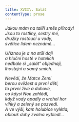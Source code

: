 ```yaml
---
title: XVII\. Salát
contentType: prose
---
```


<section>

_Jakou mám na talíři směs přírody!  
Jsou to rostliny, sestry mé,  
družky rostoucí u vody,  
světice lidem neznámé…_

</section>

<section>

_Uříznou je a na stůl dají  
a hluční hosté v hotelích  
nedbale si „salát“ objednají,  
lhostejní a samý smích._

</section>

<section>

_Nevědí, že Matce Zemi  
berou svěžest a první děti,  
to první živé a duhové,  
co kdysi Noe zahlédl,  
když vody opadly a vrchol hor  
vlhký a zelený se pozvedl.  
A ve výši, kam holubice vylétla,  
oblouk duhy zvolna vybledl…_

</section>
